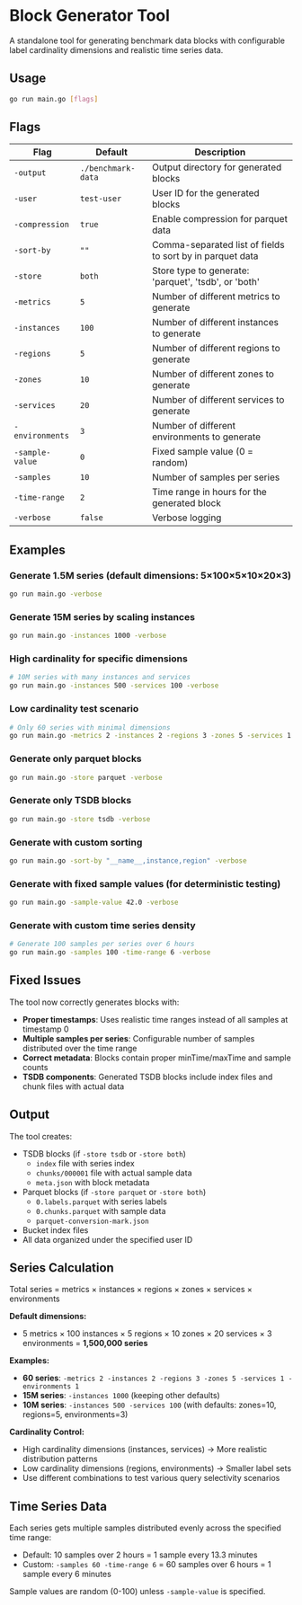 # Block Generator Tool

A standalone tool for generating benchmark data blocks with configurable label cardinality dimensions and realistic time series data.

## Usage

```bash
go run main.go [flags]
```

## Flags

| Flag | Default | Description |
|------|---------|-------------|
| `-output` | `./benchmark-data` | Output directory for generated blocks |
| `-user` | `test-user` | User ID for the generated blocks |
| `-compression` | `true` | Enable compression for parquet data |
| `-sort-by` | `""` | Comma-separated list of fields to sort by in parquet data |
| `-store` | `both` | Store type to generate: 'parquet', 'tsdb', or 'both' |
| `-metrics` | `5` | Number of different metrics to generate |
| `-instances` | `100` | Number of different instances to generate |
| `-regions` | `5` | Number of different regions to generate |
| `-zones` | `10` | Number of different zones to generate |
| `-services` | `20` | Number of different services to generate |
| `-environments` | `3` | Number of different environments to generate |
| `-sample-value` | `0` | Fixed sample value (0 = random) |
| `-samples` | `10` | Number of samples per series |
| `-time-range` | `2` | Time range in hours for the generated block |
| `-verbose` | `false` | Verbose logging |

## Examples

### Generate 1.5M series (default dimensions: 5×100×5×10×20×3)
```bash
go run main.go -verbose
```

### Generate 15M series by scaling instances
```bash
go run main.go -instances 1000 -verbose
```

### High cardinality for specific dimensions
```bash
# 10M series with many instances and services
go run main.go -instances 500 -services 100 -verbose
```

### Low cardinality test scenario
```bash
# Only 60 series with minimal dimensions
go run main.go -metrics 2 -instances 2 -regions 3 -zones 5 -services 1 -environments 1 -verbose
```

### Generate only parquet blocks
```bash
go run main.go -store parquet -verbose
```

### Generate only TSDB blocks
```bash
go run main.go -store tsdb -verbose
```

### Generate with custom sorting
```bash
go run main.go -sort-by "__name__,instance,region" -verbose
```

### Generate with fixed sample values (for deterministic testing)
```bash
go run main.go -sample-value 42.0 -verbose
```

### Generate with custom time series density
```bash
# Generate 100 samples per series over 6 hours
go run main.go -samples 100 -time-range 6 -verbose
```

## Fixed Issues

The tool now correctly generates blocks with:
- **Proper timestamps**: Uses realistic time ranges instead of all samples at timestamp 0
- **Multiple samples per series**: Configurable number of samples distributed over the time range
- **Correct metadata**: Blocks contain proper minTime/maxTime and sample counts
- **TSDB components**: Generated TSDB blocks include index files and chunk files with actual data

## Output

The tool creates:
- TSDB blocks (if `-store tsdb` or `-store both`)
  - `index` file with series index
  - `chunks/000001` file with actual sample data  
  - `meta.json` with block metadata
- Parquet blocks (if `-store parquet` or `-store both`) 
  - `0.labels.parquet` with series labels
  - `0.chunks.parquet` with sample data
  - `parquet-conversion-mark.json`
- Bucket index files
- All data organized under the specified user ID

## Series Calculation

Total series = metrics × instances × regions × zones × services × environments

**Default dimensions:**
- 5 metrics × 100 instances × 5 regions × 10 zones × 20 services × 3 environments = **1,500,000 series**

**Examples:**
- **60 series**: `-metrics 2 -instances 2 -regions 3 -zones 5 -services 1 -environments 1`  
- **15M series**: `-instances 1000` (keeping other defaults)
- **10M series**: `-instances 500 -services 100` (with defaults: zones=10, regions=5, environments=3)

**Cardinality Control:**
- High cardinality dimensions (instances, services) → More realistic distribution patterns
- Low cardinality dimensions (regions, environments) → Smaller label sets
- Use different combinations to test various query selectivity scenarios

## Time Series Data

Each series gets multiple samples distributed evenly across the specified time range:
- Default: 10 samples over 2 hours = 1 sample every 13.3 minutes
- Custom: `-samples 60 -time-range 6` = 60 samples over 6 hours = 1 sample every 6 minutes

Sample values are random (0-100) unless `-sample-value` is specified.